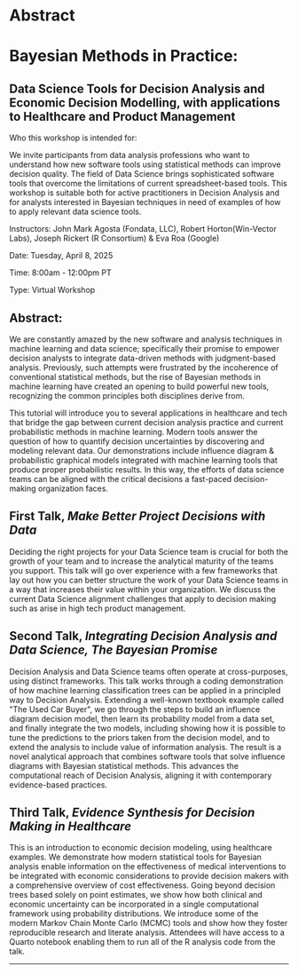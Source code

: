 # Abstract
# Bayesian Methods in Practice: 
## Data Science Tools for Decision Analysis and Economic Decision Modelling, with applications to Healthcare and Product Management

Who this workshop is intended for: 

We invite participants from data analysis professions who want to understand how new software tools using statistical methods can improve decision quality. The field of Data Science brings sophisticated software tools that overcome the limitations of current spreadsheet-based tools. This workshop is suitable both for active practitioners in Decision Analysis and for analysts interested in Bayesian techniques in need of examples of how to apply relevant data science tools.

Instructors: John Mark Agosta (Fondata, LLC), Robert Horton(Win-Vector Labs), Joseph Rickert (R Consortium) & Eva Roa (Google)

Date: Tuesday, April 8, 2025

Time: 8:00am - 12:00pm PT

Type: Virtual Workshop

## Abstract:

We are constantly amazed by the new software and analysis techniques in machine learning and data science; specifically their promise to empower decision analysts to integrate data-driven methods with judgment-based analysis. Previously, such attempts were frustrated by the incoherence of conventional statistical methods, but the rise of Bayesian methods in machine learning have created an opening to build powerful new tools, recognizing the common principles both disciplines derive from.

This tutorial will introduce you to several applications in healthcare and tech that bridge the gap between current decision analysis practice and current probabilistic methods in machine learning. Modern tools answer the question of how to quantify decision uncertainties by discovering and modeling relevant data. Our demonstrations include influence diagram & probabilistic graphical models integrated with machine learning tools that produce proper probabilistic results. In this way, the efforts of data science teams can be aligned with the critical decisions a fast-paced decision-making organization faces. 

## First Talk, _Make Better Project Decisions with Data_

Deciding the right projects for your Data Science team is crucial for both the growth of your team and to increase the analytical maturity of the teams you support. This talk will go over experience with a few frameworks that lay out how you can better structure the work of your Data Science teams in a way that increases their value within your organization. We discuss the  current Data Science alignment challenges that apply to  decision making such as arise in high tech product management. 


## Second Talk, _Integrating Decision Analysis and Data Science, The Bayesian Promise_

Decision Analysis and Data Science teams often operate at cross-purposes, using distinct frameworks. This talk works through a coding demonstration of how machine learning classification trees can be applied in a principled way to Decision Analysis. Extending a well-known textbook example called "The Used Car Buyer", we go through the steps to build an influence diagram decision model, then learn its probability model from a data set, and finally integrate the two models, including showing how it is possible to tune the predictions to the priors taken from the decision model, and to extend the analysis to include value of information analysis. The result is a novel analytical approach that combines software tools that solve influence diagrams with Bayesian statistical methods. This advances the computational reach of Decision Analysis, aligning it with contemporary evidence-based practices.

## Third Talk, _Evidence Synthesis for Decision Making in Healthcare_

This is an introduction to economic decision modeling, using healthcare examples. We demonstrate how modern statistical tools for Bayesian analysis enable information on the effectiveness of medical interventions to be integrated with economic considerations to provide decision makers with a comprehensive overview of cost effectiveness. Going beyond decision trees based solely on point estimates, we show how both clinical and economic uncertainty can be incorporated in a single computational framework using probability distributions. We introduce some of the modern Markov Chain Monte Carlo (MCMC) tools and show how they foster reproducible research and literate analysis. Attendees will have access to a Quarto notebook enabling them to run all of the R analysis code from the talk.



----




